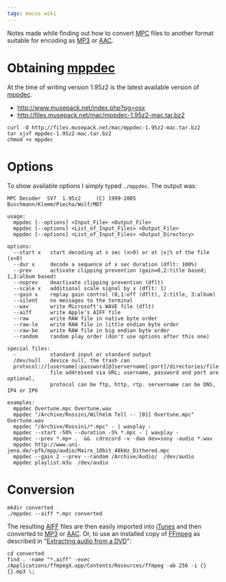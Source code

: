 ```yaml
---
tags: macos wiki
---
```


Notes made while finding out how to convert [MPC](/wiki/MPC) files to another format suitable for encoding as [MP3](/wiki/MP3) or [AAC](/wiki/AAC).

# Obtaining [mppdec](/wiki/mppdec)

At the time of writing version 1.95z2 is the latest available version of [mppdec](/wiki/mppdec).

-   <http://www.musepack.net/index.php?pg=osx>
-   <http://files.musepack.net/mac/mppdec-1.95z2-mac.tar.bz2>

<!-- -->

    curl -O http://files.musepack.net/mac/mppdec-1.95z2-mac.tar.bz2
    tar xjvf mppdec-1.95z2-mac.tar.bz2
    chmod +x mppdec

# Options

To show available options I simply typed `./mppdec`. The output was:

    MPC Decoder  SV7  1.95z2     (C) 1999-2005 Buschmann/Klemm/Piecha/Wolf/MDT
         
    usage:
      mppdec [--options] <Input_File> <Output_File>
      mppdec [--options] <List_of_Input_Files> <Output_File>
      mppdec [--options] <List_of_Input_Files> <Output_Directory>

    options:
      --start x   start decoding at x sec (x>0) or at |x|% of the file (x<0)
      --dur x     decode a sequence of x sec duration (dflt: 100%)
      --prev      activate clipping prevention (gain=0,2:title based; 1,3:album based)
      --noprev    deactivate clipping prevention (dflt)
      --scale x   additional scale signal by x (dflt: 1)
      --gain x    replay gain control (0,1:off (dflt), 2:title, 3:album)
      --silent    no messages to the terminal
      --wav       write Microsoft's WAVE file (dflt)
      --aiff      write Apple's AIFF file
      --raw       write RAW file in native byte order
      --raw-le    write RAW file in little endian byte order
      --raw-be    write RAW file in big endian byte order
      --random    random play order (don't use options after this one)

    special files:
      -           standard input or standard output
      /dev/null   device null, the trash can
      protocol://[username[:password]@]servername[:port]/directories/file
                  file addressed via URL; username, password and port are optional,
                  protocol can be ftp, http, rtp. servername can be DNS, IP4 or IP6

    examples:
      mppdec Overtune.mpc Overtune.wav
      mppdec "/Archive/Rossini/Wilhelm Tell -- [01] Overtune.mpc" Overtune.wav
      mppdec "/Archive/Rossini/*.mpc" - | wavplay -
      mppdec --start -50% --duration -5% *.mpc - | wavplay -
      mppdec --prev *.mp+ .  &&  cdrecord -v -dao dev=sony -audio *.wav
      mppdec http://www.uni-jena.de/~pfk/mpp/audio/Maire_10bit_48kHz_Dithered.mpc
      mppdec --gain 2 --prev --random /Archive/Audio/  /dev/audio
      mppdec playlist.m3u  /dev/audio

# Conversion

    mkdir converted
    ./mppdec --aiff *.mpc converted

The resulting [AIFF](/wiki/AIFF) files are then easily imported into [iTunes](/wiki/iTunes) and then converted to [MP3](/wiki/MP3) or [AAC](/wiki/AAC). Or, to use an installed copy of [FFmpeg](/wiki/FFmpeg) as described in "[Extracting audio from a DVD](/wiki/Extracting_audio_from_a_DVD)":

    cd converted
    find . -name "*.aiff" -exec /Applications/ffmpegX.app/Contents/Resources/ffmpeg -ab 256 -i {} {}.mp3 \;
